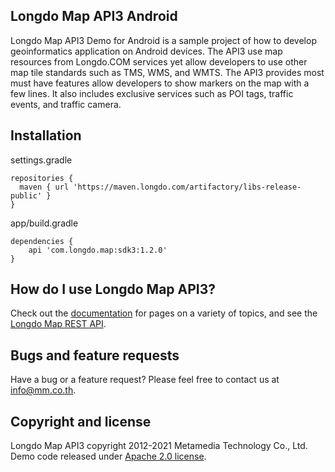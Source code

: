Longdo Map API3 Android
--------

Longdo Map API3 Demo for Android is a sample project of how to develop geoinformatics application on Android devices. The API3 use map resources from Longdo.COM services yet allow developers to use other map tile standards such as TMS, WMS, and WMTS. The API3 provides most must have features allow developers to show markers on the map with a few lines. It also includes exclusive services such as POI tags, traffic events, and traffic camera.

Installation
--------
settings.gradle
```
repositories {
  maven { url 'https://maven.longdo.com/artifactory/libs-release-public' }
}
```

app/build.gradle
```
dependencies {
    api 'com.longdo.map:sdk3:1.2.0'
}
```

How do I use Longdo Map API3?
-------------------
Check out the [documentation][1] for pages on a variety of topics, and see the [Longdo Map REST API][2].

Bugs and feature requests
--------
Have a bug or a feature request? Please feel free to contact us at [info@mm.co.th](info@mm.co.th).

Copyright and license
--------
Longdo Map API3 copyright 2012-2021 Metamedia Technology Co., Ltd. Demo code released under [Apache 2.0 license](https://github.com/MetamediaTechnology/longdo-map-demo-ios/blob/master/LICENSE).

[1]: https://map.longdo.com/docs3/
[2]: http://api.longdo.com/map/doc/rest.php
